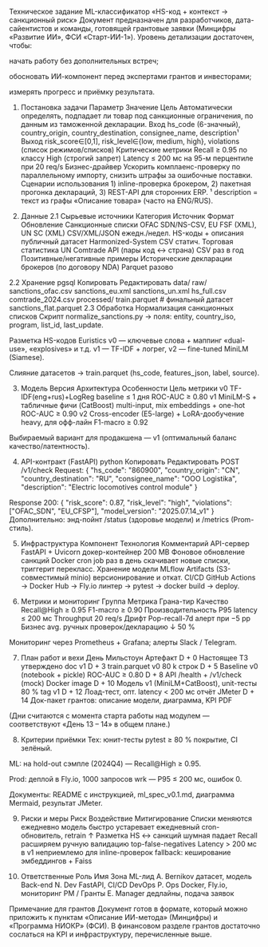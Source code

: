 Техническое задание
ML-классификатор «HS-код + контекст → санкционный риск»
Документ предназначен для разработчиков, дата-сайентистов и команды, готовящей грантовые заявки (Минцифры «Развитие ИИ», ФСИ «Старт-ИИ-1»). Уровень детализации достаточен, чтобы:

начать работу без дополнительных встреч;

обосновать ИИ-компонент перед экспертами грантов и инвесторами;

измерять прогресс и приёмку результата.

1. Постановка задачи
Параметр	Значение
Цель	Автоматически определять, подпадает ли товар под санкционные ограничения, по данным из таможенной декларации.
Вход	hs_code (6-значный), country_origin, country_destination, consignee_name, description¹
Выход	risk_score∈[0,1], risk_level∈{low, medium, high}, violations (список режимов/списков)
Критические метрики	Recall ≥ 0.95 по классу High (строгий запрет)
Latency ≤ 200 мс на 95-м перцентиле при 20 req/s
Бизнес-драйвер	Ускорить комплаенс-проверку по параллельному импорту, снизить штрафы за ошибочные поставки.
Сценарии использования	1) inline-проверка брокером, 2) пакетная прогонка деклараций, 3) REST-API для сторонних ERP.
¹ description = текст из графы «Описание товара» (часто на ENG/RUS).	

2. Данные
2.1 Сырьевые источники
Категория	Источник	Формат	Обновление
Санкционные списки	OFAC SDN/NS-CSV, EU FSF (XML), UN SC (XML)	CSV/XML/JSON	ежедн./недел.
HS-коды + описания	публичный датасет Harmonized-System	CSV	статич.
Торговая статистика	UN Comtrade API (пары код ↔ страна)	CSV	раз в год
Позитивные/негативные примеры	Исторические декларации брокеров (по договору NDA)	Parquet	разово

2.2 Хранение
pgsql
Копировать
Редактировать
data/
  raw/
    sanctions_ofac.csv
    sanctions_eu.xml
    sanctions_un.xml
    hs_full.csv
    comtrade_2024.csv
  processed/
    train.parquet        # финальный датасет
    sanctions_flat.parquet
2.3 Обработка
Нормализация санкционных списков
Скрипт normalize_sanctions.py → поля: entity, country_iso, program, list_id, last_update.

Разметка HS-кодов
Euristics v0 — ключевые слова + маппинг «dual-use», «explosives» и т.д.
v1 — TF-IDF + логрег, v2 — fine-tuned MiniLM (Siamese).

Слияние датасетов → train.parquet (hs_code, features_json, label, source).

3. Модель
Версия	Архитектура	Особенности	Цель метрики
v0	TF-IDF(eng+rus)+LogReg	baseline ≤ 1 дня	ROC-AUC ≥ 0.80
v1	MiniLM-S + табличные фичи (CatBoost)	multi-input, mix embeddings + one-hot	ROC-AUC ≥ 0.90
v2	Cross-encoder (E5-large) + LoRA-дообучение	heavy, для офф-лайн	F1-macro ≥ 0.92

Выбираемый вариант для продакшена — v1 (оптимальный баланс качество/латентность).

4. API-контракт (FastAPI)
python
Копировать
Редактировать
POST /v1/check
Request:
{
  "hs_code": "860900",
  "country_origin": "CN",
  "country_destination": "RU",
  "consignee_name": "OOO Logistika",
  "description": "Electric locomotives control module"
}

Response 200:
{
  "risk_score": 0.87,
  "risk_level": "high",
  "violations": ["OFAC_SDN", "EU_CFSP"],
  "model_version": "2025.07.14_v1"
}
Дополнительно: энд-пойнт /status (здоровье модели) и /metrics (Prom-стиль).

5. Инфраструктура
Компонент	Технология	Комментарий
API-сервер	FastAPI + Uvicorn	докер-контейнер 200 MB
Фоновое обновление санкций	Docker cron job	раз в день скачивает новые списки, триггерит перекласс.
Хранение модели	MLflow Artifacts (S3-совместимый minio)	версионирование и откат.
CI/CD	GitHub Actions → Docker Hub → Fly.io	линтер → pytest → docker build → deploy.

6. Метрики и мониторинг
Группа	Метрика	Грана-тир
Качество	Recall@High	≥ 0.95
F1-macro	≥ 0.90
Производительность	P95 latency	≤ 200 мс
Throughput	20 req/s
Дрифт	Pop-recall-7d	алерт при −5 pp
Бизнес	avg. ручных проверок/декларацию	↓ 50 %

Мониторинг через Prometheus + Grafana; алерты Slack / Telegram.

7. План работ и вехи
День	Мильстоун	Артефакт
D + 0	Настоящее ТЗ утверждено	doc v1
D + 3	train.parquet v0	80 k строк
D + 5	Baseline v0 (notebook + pickle)	ROC-AUC ≥ 0.80
D + 8	API /health + /v1/check (mock)	Docker image
D + 10	Модель v1 (MiniLM+CatBoost), unit-тесты 80 %	tag v1
D + 12	Лоад-тест, опт. latency < 200 мс	отчёт JMeter
D + 14	Док-пакет грантов: описание модели, диаграмма, KPI	PDF

(Дни считаются с момента старта работы над модулем — соответствуют «День 13 – 14» в общем плане.)

8. Критерии приёмки
Тех: юнит-тесты pytest ≥ 80 % покрытие, CI зелёный.

ML: на hold-out сэмпле (2024Q4) — Recall@High ≥ 0.95.

Prod: деплой в Fly.io, 1000 запросов wrk — P95 ≤ 200 мс, ошибок 0.

Документы: README с инструкцией, ml_spec_v0.1.md, диаграмма Mermaid, результат JMeter.

9. Риски и меры
Риск	Воздействие	Митигирование
Списки меняются ежедневно	модель быстро устаревает	ежедневный cron-обновитель, retrain ↑
Разметка HS ↔ санкций шумная	падает Recall	расширяем ручную валидацию top-false-negatives
Latency > 200 мс в v1	неприемлемо для inline-проверок	fallback: кеширование эмбеддингов + Faiss

10. Ответственные
Роль	Имя	Зона
ML-лид	A. Bernikov	датасет, модель
Back-end	N. Dev	FastAPI, CI/CD
DevOps	P. Ops	Docker, Fly.io, мониторинг
PM / Гранты	E. Manager	дедлайны, подача заявок

Примечание для грантов
Документ готов в формате, который можно приложить к пунктам «Описание ИИ-метода» (Минцифры) и «Программа НИОКР» (ФСИ). В финансовом разделе грантов достаточно сослаться на KPI и инфраструктуру, перечисленные выше.